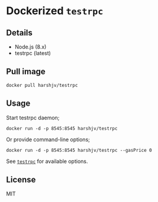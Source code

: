 # Dockerized `testrpc`

## Details

* Node.js (8.x)
* testrpc (latest)


## Pull image

    docker pull harshjv/testrpc


## Usage

Start testrpc daemon;

    docker run -d -p 8545:8545 harshjv/testrpc

Or provide command-line options;

    docker run -d -p 8545:8545 harshjv/testrpc --gasPrice 0

See [`testrpc`](https://github.com/ethereumjs/testrpc) for available options.


## License

MIT
